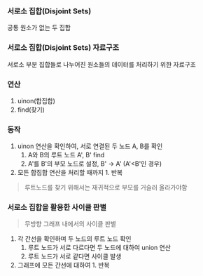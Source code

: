 ### 서로소 집합(Disjoint Sets)
공통 원소가 없는 두 집합

### 서로소 집합(Disjoint Sets) 자료구조
서로소 부분 집합들로 나누어진 원소들의 데이터를 처리하기 위한 자료구조

### 연산
1. uinon(합집합)
2. find(찾기)

### 동작
1. uinon 연산을 확인하여, 서로 연결된 두 노드 A, B를 확인
   1) A와 B의 루트 노드 A', B' find
   2) A'를 B'의 부모 노드로 설정, B' → A' (A'<B'인 경우)
3. 모든 합집합 연산을 처리할 때까지 1. 반복
> 루트노드를 찾기 위해서는 재귀적으로 부모를 거슬러 올라가야함

### 서로소 집합을 활용한 사이클 판별
> 무방향 그래프 내에서의 사이클 판별
1. 각 간선을 확인하며 두 노드의 루트 노드 확인
   1) 루트 노드가 서로 다르다면 두 노드에 대하여 union 연산
   2) 루트 노드가 서로 같다면 사이클 발생
2. 그래프에 모든 간선에 대하여 1. 반복
